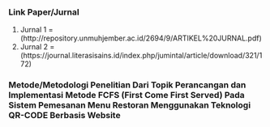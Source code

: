 <h3>Link Paper/Jurnal</h3>
<ol>
  <li>Jurnal 1 = (http://repository.unmuhjember.ac.id/2694/9/ARTIKEL%20JURNAL.pdf)</li>
  <li>Jurnal 2 = (https://journal.literasisains.id/index.php/jumintal/article/download/321/172)</li>
</ol>

<h3>Metode/Metodologi Penelitian Dari Topik Perancangan dan Implementasi Metode FCFS (First Come First Served) Pada Sistem Pemesanan Menu Restoran Menggunakan Teknologi QR-CODE Berbasis Website</h3>

